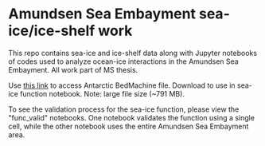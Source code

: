 # Amundsen Sea Embayment sea-ice/ice-shelf work 
This repo contains sea-ice and ice-shelf data along with Jupyter notebooks of codes used to analyze ocean-ice interactions in the Amundsen Sea Embayment. All work part of MS thesis. 

Use [this link](https://tuprd-my.sharepoint.com/:u:/g/personal/tuo94541_temple_edu/EY8qt4t4TXlOnNil3BbWamkBBrldbINhiSU35psXnDqk_w?e=NCcqhA) to access Antarctic BedMachine file. Download to use in sea-ice function notebook. Note: large file size (~791 MB). 


To see the validation process for the sea-ice function, please view the "func_valid" notebooks. One notebook validates the function using a single cell, while the other notebook uses the entire Amundsen Sea Embayment area. 
